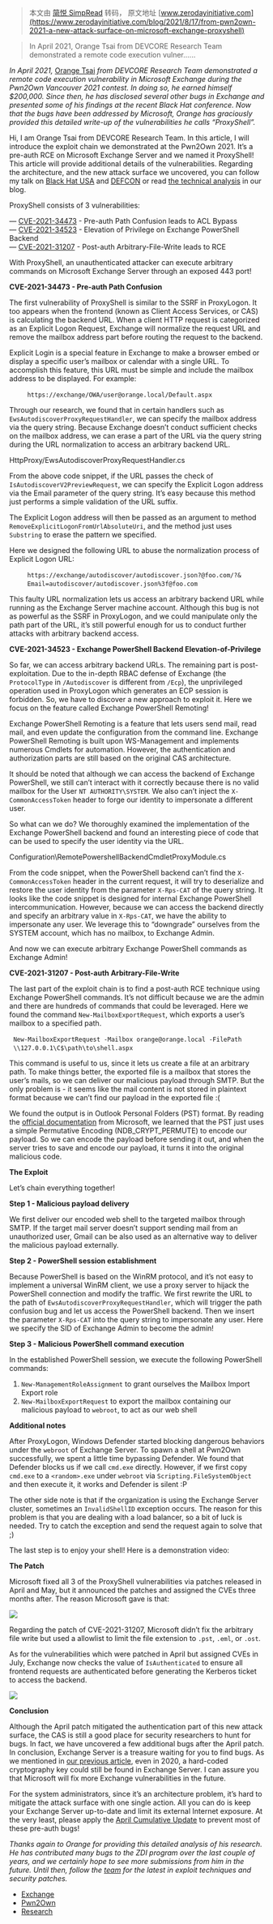 > 本文由 [简悦 SimpRead](http://ksria.com/simpread/) 转码， 原文地址 [www.zerodayinitiative.com](https://www.zerodayinitiative.com/blog/2021/8/17/from-pwn2own-2021-a-new-attack-surface-on-microsoft-exchange-proxyshell)

> In April 2021, Orange Tsai from DEVCORE Research Team demonstrated a remote code execution vulner......

_In April 2021,_ [Orange Tsai](https://www.twitter.com/orange_8361) _from DEVCORE Research Team demonstrated a remote code execution vulnerability in Microsoft Exchange during the Pwn2Own Vancouver 2021 contest. In doing so, he earned himself $200,000. Since then, he has disclosed several other bugs in Exchange and presented some of his findings at the recent Black Hat conference. Now that the bugs have been addressed by Microsoft, Orange has graciously provided this detailed write-up of the vulnerabilities he calls “ProxyShell”._

Hi, I am Orange Tsai from DEVCORE Research Team. In this article, I will introduce the exploit chain we demonstrated at the Pwn2Own 2021. It’s a pre-auth RCE on Microsoft Exchange Server and we named it ProxyShell! This article will provide additional details of the vulnerabilities. Regarding the architecture, and the new attack surface we uncovered, you can follow my talk on [Black Hat USA](https://www.blackhat.com/us-21/briefings/schedule/index.html#proxylogon-is-just-the-tip-of-the-iceberg-a-new-attack-surface-on-microsoft-exchange-server-23442) and [DEFCON](https://www.defcon.org/html/defcon-29/dc-29-speakers.html) or read [the technical analysis](https://devco.re/blog/2021/08/06/a-new-attack-surface-on-MS-exchange-part-1-ProxyLogon/) in our blog.

ProxyShell consists of 3 vulnerabilities:

— [CVE-2021-34473](https://msrc.microsoft.com/update-guide/vulnerability/CVE-2021-34473) - Pre-auth Path Confusion leads to ACL Bypass  
— [CVE-2021-34523](https://msrc.microsoft.com/update-guide/vulnerability/CVE-2021-34523) - Elevation of Privilege on Exchange PowerShell Backend  
— [CVE-2021-31207](https://msrc.microsoft.com/update-guide/vulnerability/CVE-2021-31207) - Post-auth Arbitrary-File-Write leads to RCE

With ProxyShell, an unauthenticated attacker can execute arbitrary commands on Microsoft Exchange Server through an exposed 443 port!

**CVE-2021-34473 - Pre-auth Path Confusion**

The first vulnerability of ProxyShell is similar to the SSRF in ProxyLogon. It too appears when the frontend (known as Client Access Services, or CAS) is calculating the backend URL. When a client HTTP request is categorized as an Explicit Logon Request, Exchange will normalize the request URL and remove the mailbox address part before routing the request to the backend.

Explicit Login is a special feature in Exchange to make a browser embed or display a specific user’s mailbox or calendar with a single URL. To accomplish this feature, this URL must be simple and include the mailbox address to be displayed. For example:

         `https://exchange/OWA/user@orange.local/Default.aspx`

Through our research, we found that in certain handlers such as `EwsAutodiscoverProxyRequestHandler`, we can specify the mailbox address via the query string. Because Exchange doesn’t conduct sufficient checks on the mailbox address, we can erase a part of the URL via the query string during the URL normalization to access an arbitrary backend URL.

HttpProxy/EwsAutodiscoverProxyRequestHandler.cs

From the above code snippet, if the URL passes the check of `IsAutodiscoverV2PreviewRequest`, we can specify the Explicit Logon address via the Email parameter of the query string. It’s easy because this method just performs a simple validation of the URL suffix.

The Explicit Logon address will then be passed as an argument to method `RemoveExplicitLogonFromUrlAbsoluteUri`, and the method just uses `Substring` to erase the pattern we specified.

Here we designed the following URL to abuse the normalization process of Explicit Logon URL:

         `https://exchange/autodiscover/autodiscover.json?@foo.com/?&`          `Email=autodiscover/autodiscover.json%3f@foo.com`

This faulty URL normalization lets us access an arbitrary backend URL while running as the Exchange Server machine account. Although this bug is not as powerful as the SSRF in ProxyLogon, and we could manipulate only the path part of the URL, it’s still powerful enough for us to conduct further attacks with arbitrary backend access.

**CVE-2021-34523 - Exchange PowerShell Backend Elevation-of-Privilege**

So far, we can access arbitrary backend URLs. The remaining part is post-exploitation. Due to the in-depth RBAC defense of Exchange (the `ProtocolType` in `/Autodiscover` is different from `/Ecp`), the unprivileged operation used in ProxyLogon which generates an ECP session is forbidden. So, we have to discover a new approach to exploit it. Here we focus on the feature called Exchange PowerShell Remoting!

Exchange PowerShell Remoting is a feature that lets users send mail, read mail, and even update the configuration from the command line. Exchange PowerShell Remoting is built upon WS-Management and implements numerous Cmdlets for automation. However, the authentication and authorization parts are still based on the original CAS architecture.

It should be noted that although we can access the backend of Exchange PowerShell, we still can’t interact with it correctly because there is no valid mailbox for the User `NT AUTHORITY\SYSTEM`. We also can’t inject the `X-CommonAccessToken` header to forge our identity to impersonate a different user.

So what can we do? We thoroughly examined the implementation of the Exchange PowerShell backend and found an interesting piece of code that can be used to specify the user identity via the URL.

Configuration\RemotePowershellBackendCmdletProxyModule.cs

From the code snippet, when the PowerShell backend can’t find the `X-CommonAccessToken` header in the current request, it will try to deserialize and restore the user identity from the parameter `X-Rps-CAT` of the query string. It looks like the code snippet is designed for internal Exchange PowerShell intercommunication. However, because we can access the backend directly and specify an arbitrary value in `X-Rps-CAT`, we have the ability to impersonate any user. We leverage this to “downgrade” ourselves from the SYSTEM account, which has no mailbox, to Exchange Admin.

And now we can execute arbitrary Exchange PowerShell commands as Exchange Admin!

**CVE-2021-31207 - Post-auth Arbitrary-File-Write**

The last part of the exploit chain is to find a post-auth RCE technique using Exchange PowerShell commands. It’s not difficult because we are the admin and there are hundreds of commands that could be leveraged. Here we found the command `New-MailboxExportRequest`, which exports a user’s mailbox to a specified path.

  `New-MailboxExportRequest -Mailbox orange@orange.local -FilePath`  
  `\\127.0.0.1\C$\path\to\shell.aspx`

This command is useful to us, since it lets us create a file at an arbitrary path. To make things better, the exported file is a mailbox that stores the user’s mails, so we can deliver our malicious payload through SMTP. But the only problem is - it seems like the mail content is not stored in plaintext format because we can’t find our payload in the exported file :(

We found the output is in Outlook Personal Folders (PST) format. By reading the [official documentation](https://docs.microsoft.com/en-us/openspecs/office_file_formats/ms-pst/141923d5-15ab-4ef1-a524-6dce75aae546) from Microsoft, we learned that the PST just uses a simple Permutative Encoding (NDB_CRYPT_PERMUTE) to encode our payload. So we can encode the payload before sending it out, and when the server tries to save and encode our payload, it turns it into the original malicious code.

**The Exploit**

Let’s chain everything together!

**Step 1 - Malicious payload delivery**

We first deliver our encoded web shell to the targeted mailbox through SMTP. If the target mail server doesn’t support sending mail from an unauthorized user, Gmail can be also used as an alternative way to deliver the malicious payload externally.

**Step 2 - PowerShell session establishment**

Because PowerShell is based on the WinRM protocol, and it’s not easy to implement a universal WinRM client, we use a proxy server to hijack the PowerShell connection and modify the traffic. We first rewrite the URL to the path of `EwsAutodiscoverProxyRequestHandler`, which will trigger the path confusion bug and let us access the PowerShell backend. Then we insert the parameter `X-Rps-CAT` into the query string to impersonate any user. Here we specify the SID of Exchange Admin to become the admin!

**Step 3 - Malicious PowerShell command execution**

In the established PowerShell session, we execute the following PowerShell commands:

1.  `New-ManagementRoleAssignment` to grant ourselves the Mailbox Import Export role
2.  `New-MailboxExportRequest` to export the mailbox containing our malicious payload to `webroot`, to act as our web shell

**Additional notes**

After ProxyLogon, Windows Defender started blocking dangerous behaviors under the `webroot` of Exchange Server. To spawn a shell at Pwn2Own successfully, we spent a little time bypassing Defender. We found that Defender blocks us if we call `cmd.exe` directly. However, if we first copy `cmd.exe` to a `<random>.exe` under `webroot` via `Scripting.FileSystemObject` and then execute it, it works and Defender is silent :P

The other side note is that if the organization is using the Exchange Server cluster, sometimes an `InvalidShellID` exception occurs. The reason for this problem is that you are dealing with a load balancer, so a bit of luck is needed. Try to catch the exception and send the request again to solve that ;)

The last step is to enjoy your shell! Here is a demonstration video:

**The Patch**

Microsoft fixed all 3 of the ProxyShell vulnerabilities via patches released in April and May, but it announced the patches and assigned the CVEs three months after. The reason Microsoft gave is that:

![](https://images.squarespace-cdn.com/content/v1/5894c269e4fcb5e65a1ed623/1629233363364-MYW0BCWFPUWCKH0O2KAU/Msft.png)

Regarding the patch of CVE-2021-31207, Microsoft didn’t fix the arbitrary file write but used a allowlist to limit the file extension to `.pst`, `.eml`, or `.ost`.

As for the vulnerabilities which were patched in April but assigned CVEs in July, Exchange now checks the value of `IsAuthenticated` to ensure all frontend requests are authenticated before generating the Kerberos ticket to access the backend.

![](https://images.squarespace-cdn.com/content/v1/5894c269e4fcb5e65a1ed623/1629233400917-LR0MDTNZQQ77UGPRN8H3/upload_7c2d5577bfa74e8024f562bc3154f40c.png)

**Conclusion**

Although the April patch mitigated the authentication part of this new attack surface, the CAS is still a good place for security researchers to hunt for bugs. In fact, we have uncovered a few additional bugs after the April patch. In conclusion, Exchange Server is a treasure waiting for you to find bugs. As we mentioned in [our previous article](https://devco.re/blog/2021/08/06/a-new-attack-surface-on-MS-exchange-part-1-ProxyLogon/), even in 2020, a hard-coded cryptography key could still be found in Exchange Server. I can assure you that Microsoft will fix more Exchange vulnerabilities in the future.

For the system administrators, since it’s an architecture problem, it’s hard to mitigate the attack surface with one single action. All you can do is keep your Exchange Server up-to-date and limit its external Internet exposure. At the very least, please apply the [April Cumulative Update](https://support.microsoft.com/en-us/topic/description-of-the-security-update-for-microsoft-exchange-server-2019-2016-and-2013-april-13-2021-kb5001779-8e08f3b3-fc7b-466c-bbb7-5d5aa16ef064) to prevent most of these pre-auth bugs!

_Thanks again to Orange for providing this detailed analysis of his research. He has contributed many bugs to the ZDI program over the last couple of years, and we certainly hope to see more submissions from him in the future. Until then, follow the_ [_team_](https://twitter.com/thezdi) _for the latest in exploit techniques and security patches._

*   [Exchange](https://www.zerodayinitiative.com/blog?tag=Exchange)
*   [Pwn2Own](https://www.zerodayinitiative.com/blog?tag=Pwn2Own)
*   [Research](https://www.zerodayinitiative.com/blog?tag=Research)